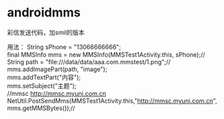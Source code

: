 # androidmms
彩信发送代码，加smil的版本

用法：
    String sPhone = "13066666666";  
    final MMSInfo mms = new MMSInfo(MMSTest1Activity.this, sPhone);//  
    String path = "file:///data/data/aaa.com.mmstest/1.png";//  
    mms.addImagePart(path, "image");  
    mms.addTextPart("内容");  
    mms.setSubject("主题");  
    //mmsc http://mmsc.myuni.com.cn  
    NetUtil.PostSendMms(MMSTest1Activity.this,"http://mmsc.myuni.com.cn", mms.getMMSBytes());//  

